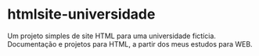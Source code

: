 # htmlsite-universidade
Um projeto simples de site HTML para uma universidade fictícia. Documentação e projetos para HTML, a partir dos meus estudos para WEB.
